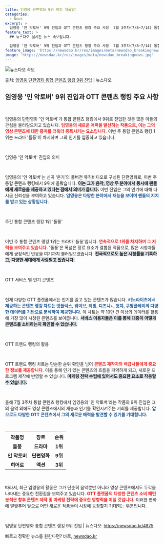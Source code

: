 ```yaml
---
title: 임영웅 단편영화 9위 랭킹 대폭발!
categories:
  - News
excerpt: >
  임영웅 '인 악토버' 9위 진입과 OTT 콘텐츠 랭킹 주요 사항  7월 3주차(7/8~7/14) 통합 콘텐츠…
feature_text: >
  ## 뉴스다오 실시간 뉴스 속보입니다.

  임영웅 '인 악토버' 9위 진입과 OTT 콘텐츠 랭킹 주요 사항  7월 3주차(7/8~7/14) 통합 콘텐츠…
feature_image: 'https://newsdao.kr/res/images/meta/newsdao_breakingnews.jpg'
image: 'https://newsdao.kr/res/images/meta/newsdao_breakingnews.jpg'
---
```


![뉴스다오 속보](https://newsdao.kr/res/images/meta/newsdao_breakingnews.jpg)

<p>출처: <a href="https://newsdao.kr/4875" rel="dofollow">임영웅 단편영화 통합 콘텐츠 랭킹 9위 진입</a> | 뉴스다오</p>

<h2 data-ke-size="size26">임영웅 '인 악토버' 9위 진입과 OTT 콘텐츠 랭킹 주요 사항</h2>

<p data-ke-size="size16">&nbsp;</p>

임영웅의 단편영화 '인 악토버'가 통합 콘텐츠 랭킹에서 9위로 진입한 것은 많은 이들의 관심을 불러일으키고 있습니다. <b><span style="color: #ee2323;">임영웅의 새로운 매력을 발산하는 작품으로, 이는 그의 영상 콘텐츠에 대한 흥미를 더욱더 증폭시키는 요소입니다.</span></b> 이번 주 통합 콘텐츠 랭킹 1위는 드라마 '돌풍'이 차지하며 그의 인기를 입증하고 있습니다.

<p data-ke-size="size16">&nbsp;</p>

임영웅 '인 악토버' 진입의 의미

<p data-ke-size="size16">&nbsp;</p>

임영웅의 '인 악토버'는 신곡 ‘온기’의 풀버전 뮤직비디오로 구성된 단편영화로, 이번 주 통합 콘텐츠 랭킹에서 9위에 올랐습니다. <b><span style="background-color: #21538527;">이는 그가 음악, 영상 두 분야에서 동시에 팬들에게 새로움을 제공하고 있다는 점에서 의미가 큽니다.</span></b> 이번 진입은 그의 인기에 대해 다시금 신뢰성을 부여하고 있습니다. <b><span style="color: #1a5490;">임영웅은 다양한 분야에서 재능을 보이며 팬들의 지지를 받고 있는 상황입니다.</span></b> 

<p data-ke-size="size16">&nbsp;</p>

주간 통합 콘텐츠 랭킹 1위 '돌풍'

<p data-ke-size="size16">&nbsp;</p>

이번 주 통합 콘텐츠 랭킹 1위는 드라마 '돌풍'입니다. <b><span style="color: #ee2323;">연속적으로 1위를 차지하며 그 저력을 보여주고 있습니다.</span></b> '돌풍'은 폭넓은 장르 요소가 결합된 작품으로, 많은 시청자들에게 긍정적인 반응을 여기까지 불러일으켰습니다. <b><span style="background-color: #21538527;">전국적으로도 높은 시청률을 기록하고, 다양한 세대에게 사랑받고 있습니다.</span></b> 

<p data-ke-size="size16">&nbsp;</p>

OTT 서비스 별 인기 콘텐츠

<p data-ke-size="size16">&nbsp;</p>

현재 다양한 OTT 플랫폼에서는 인기를 끌고 있는 콘텐츠가 많습니다. <b><span style="color: #1a5490;">키노라이츠에서 제공하는 콘텐츠 랭킹 차트는 넷플릭스, 웨이브, 티빙, 디즈니+, 왓챠, 쿠팡플레이의 다양한 데이터를 기반으로 분석하여 제공합니다.</span></b> 이 차트는 약 10만 건 이상의 데이터를 활용해 가장 많이 시청된 콘텐츠를 보여줍니다. <b><span style="background-color: #21538527;">서비스 이용자들은 이를 통해 대중이 어떻게 콘텐츠를 소비하는지 확인할 수 있습니다.</span></b> 

<p data-ke-size="size16">&nbsp;</p>

OTT 트렌드 랭킹의 활용

<p data-ke-size="size16">&nbsp;</p>

OTT 트렌드 랭킹 차트는 단순한 순위 확인을 넘어 <b><span style="color: #ee2323;">콘텐츠 제작자와 배급사들에게 중요한 정보를 제공합니다.</span></b> 이를 통해 인기 있는 콘텐츠의 흐름을 파악하게 되고, 새로운 프로그램 제작에 반영할 수 있습니다. <b><span style="background-color: #21538527;">마케팅 전략 수립에 있어서도 중요한 요소로 작용할 수 있습니다.</span></b> 

<p data-ke-size="size16">&nbsp;</p>

올해 7월 3주차 통합 콘텐츠 랭킹에서 임영웅의 '인 악토버'라는 작품의 9위 진입은 그의 음악 외에도 영상 콘텐츠에서의 재능과 인기를 확인시켜주는 기회를 제공합니다. <b><span style="color: #1a5490;">앞으로도 다양한 OTT 콘텐츠에서 그의 새로운 매력을 발견할 수 있기를 기대합니다.</span></b>

<p data-ke-size="size16">&nbsp;</p>

<table>
<tr>
<th>작품명</th>
<th>장르</th>
<th>순위</th>
</tr>
<tr>
<td style="text-align: center; height: 17px;"><b>돌풍</b></td>
<td style="text-align: center; height: 17px;"><b>드라마</b></td>
<td style="text-align: center; height: 17px;"><b>1위</b></td>
</tr>
<tr>
<td style="text-align: center; height: 17px;"><b>인 악토버</b></td>
<td style="text-align: center; height: 17px;"><b>단편영화</b></td>
<td style="text-align: center; height: 17px;"><b>9위</b></td>
</tr>
<tr>
<td style="text-align: center; height: 17px;"><b>히어로</b></td>
<td style="text-align: center; height: 17px;"><b>액션</b></td>
<td style="text-align: center; height: 17px;"><b>3위</b></td>
</tr>
</table>

<p data-ke-size="size16">&nbsp;</p>

따라서, 최근 임영웅의 활동은 그가 단순히 음악뿐만 아니라 영상 콘텐츠에서도 두각을 나타내는 중요한 전환점을 보여주고 있습니다. <b><span style="color: #ee2323;">OTT 플랫폼의 다양한 콘텐츠 소비 패턴 분석은 향후 콘텐츠 제작 및 마케팅 전략에 중요한 영향력을 미칠 것입니다.</span></b> 이러한 변화에 발맞추어 앞으로 어떤 새로운 작품들이 시장에 등장할지 기대되는 부분입니다. 

<p data-ke-size="size16">&nbsp;</p>

임영웅 단편영화 통합 콘텐츠 랭킹 9위 진입 | 뉴스다오: https://newsdao.kr/4875 

빠르고 정확한 뉴스를 원한다면? 바로, <a href="https://newsdao.kr" rel="dofollow">newsdao.kr</a>


